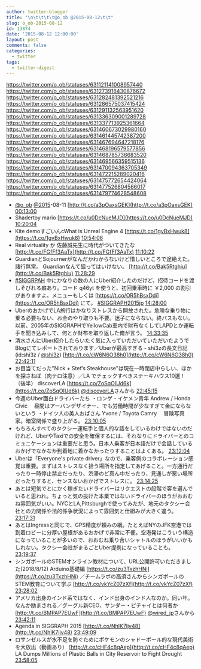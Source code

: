 ```yaml
---
author: twitter-blogger
title: "\n\t\t\t\t@o_ob @2015-08-12\t\t"
slug: o_ob-2015-08-12
id: 13874
date: '2015-08-12 12:00:00'
layout: post
comments: false
categories:
  - twitter
tags:
  - twitter-digest
---
```


https://twitter.com/o_ob/statuses/631121141008957440 https://twitter.com/o_ob/statuses/631273916430876672 https://twitter.com/o_ob/statuses/631282481392521216 https://twitter.com/o_ob/statuses/631286575037415424 https://twitter.com/o_ob/statuses/631291132563951620 https://twitter.com/o_ob/statuses/631336309001289728 https://twitter.com/o_ob/statuses/631337713925361664 https://twitter.com/o_ob/statuses/631460673029980160 https://twitter.com/o_ob/statuses/631461445742387200 https://twitter.com/o_ob/statuses/631467694647218176 https://twitter.com/o_ob/statuses/631468196579577856 https://twitter.com/o_ob/statuses/631468785736683520 https://twitter.com/o_ob/statuses/631469566359515136 https://twitter.com/o_ob/statuses/631470094363705349 https://twitter.com/o_ob/statuses/631472215289020416 https://twitter.com/o_ob/statuses/631475772654424064 https://twitter.com/o_ob/statuses/631477526804566017 https://twitter.com/o_ob/statuses/631479774628548608  

*   [@o_ob](https://twitter.com/o_ob) [@2015](https://twitter.com/2015)-08-11 [http://t.co/a3pOaxsGEK](http://t.co/a3pOaxsGEK) [00:13:00](https://twitter.com/o_ob/statuses/631121141008957440)
*   Shadertoy mario [https://t.co/u0DcNueMJD](https://t.co/u0DcNueMJD) [10:20:04](https://twitter.com/o_ob/statuses/631273916430876672)
*   Kite demoすごいんcWhat is Unreal Engine 4 [https://t.co/1gvBxHwuk8](https://t.co/1gvBxHwuk8) [10:54:06](https://twitter.com/o_ob/statuses/631282481392521216)
*   Real virtuality か 佐藤誠先生に時代がついてきたな [http://t.co/FGfFf3AaTx](http://t.co/FGfFf3AaTx) [11:10:22](https://twitter.com/o_ob/statuses/631286575037415424)
*   GuardianとSojournerがなんだかわからないけど惜しいところで途絶えた。 諸行無常。 Guardianなんて狙ってはいけない。 [http://t.co/Bak5Rtghiu](http://t.co/Bak5Rtghiu) [11:28:29](https://twitter.com/o_ob/statuses/631291132563951620)
*   [#SIGGRPAH](https://twitter.com/search?q=%23SIGGRPAH&src=hash) 中にかなりの数の人にUber紹介したのだけど、招待コードを渡しそびれる癖あり。コード q46yt を使うと、初回乗車時に ￥2,000 の割引がありますよ。メニューもしくは [https://t.co/OR5hBsxDdi](https://t.co/OR5hBsxDdi) にて。 [#SIGGRAPH2015jp](https://twitter.com/search?q=%23SIGGRAPH2015jp&src=hash) [14:28:00](https://twitter.com/o_ob/statuses/631336309001289728)
*   UberのおかげでLA旅行はかなりストレスから開放された。危険な乗り物に乗る必要もない、お金のやり取りも不要。迷子にならない。終バスもない。 以前、2005年のSIGGRAPHでYellowCab車内で財布なくしてLAPDとか運転手を聞き込みして、何とか財布を取り返した俺が言う。 [14:33:35](https://twitter.com/o_ob/statuses/631337713925361664)
*   清水さんにUber紹介したらいたく気に入っていただいていただいたようでBlogにてレポートされております／Uberが最高すぎる - shi3zの長文日記 (id:shi3z / [@shi3z](https://twitter.com/shi3z)) [http://t.co/cW6N6O38h0](http://t.co/cW6N6O38h0) [22:42:11](https://twitter.com/o_ob/statuses/631460673029980160)
*   お目当てだった"Nick + Stef’s Steakhouse"は現在一時閉店中らしい、ほかを探さねば（肉テロ注意）／LA でチェックすべきステーキハウス10選！（後半） discoverLA [https://t.co/ZoSqOIUd6k](https://t.co/ZoSqOIUd6k) [@discoverLA](https://twitter.com/discoverLA)さんから [22:45:15](https://twitter.com/o_ob/statuses/631461445742387200)
*   今週のUber面白ドライバーたち ・ロンゲ・イケメン青年 Andrew / Honda Civic 　昼間はアーバンデザイナー、でも労働時間が少なすぎて金にならないという ・ドイツ人の美人おばさん Yvone / Toyota Camry 　冒険写真家。暗室関係で盛り上がる。 [23:10:05](https://twitter.com/o_ob/statuses/631467694647218176)
*   もちろんすべてのタクシー運転手と個人的な話をしているわけではないのだけれど、UberやTaxiでの安全を確保するには、それなりにドライバーとのコミュニケーションは重要だと思う。日本人乗客が日本語だけで会話しているおかげでなかなか到着地に着かなかったりすることはよくある。 [23:12:04](https://twitter.com/o_ob/statuses/631468196579577856)
*   Uberは「Everyone's private driver」なので、乗客側のコラボレーション感覚は重要。まずはストレスなく拾う場所を指定してあげること。一方通行だったり一時停止禁止だったり、渋滞のど真ん中だったり、見通しが悪い場所だったりすると、センスないおかげでストレスに。 [23:14:25](https://twitter.com/o_ob/statuses/631468785736683520)
*   あとは短気でとにかく稼ぎたいドライバーはリクエストの段階で客を選んでいると思われ。ちょっと気の抜けた本業ではないドライバーのほうがおおむね雰囲気がいい。NYCとLA,Pittsburghで使ってみたが、地元のタクシー会社との力関係や法的係争状況によって雰囲気と仕組みが大きく違う。 [23:17:31](https://twitter.com/o_ob/statuses/631469566359515136)
*   あとはIngressと同じで、GPS精度が頼みの綱。たとえばNYのJFK空港では到着ロビーに分厚い屋根があるおかげで非常に不便。空港発はこういう構造になっていることが多いので、おおむね乗り合いシャトルのほうがいいかもしれない。タクシー会社がまるごとUber提携になっていることも。 [23:19:37](https://twitter.com/o_ob/statuses/631470094363705349)
*   シンガポールのSTEMオンライン教材について、URL公開許可いただきました(2018/8/12) Arduino基礎編 [https://t.co/zu3TxzhHNi](https://t.co/zu3TxzhHNi) ／チームラボの高須さんからシンガポールのSTEM教育について学ぶ [http://t.co/vkYcZ07zXf](http://t.co/vkYcZ07zXf) [23:28:02](https://twitter.com/o_ob/statuses/631472215289020416)
*   アメリカ出身のインド系ではなく、インド出身のインド人なのか。同い年。なんか励まされる／グーグル新CEO、サンダー・ピチャイとは何者か [http://t.co/BMPAP7EUwF](http://t.co/BMPAP7EUwF) [@wired_jp](https://twitter.com/wired_jp)さんから [23:42:11](https://twitter.com/o_ob/statuses/631475772654424064)
*   Agenda in SIGGRAPH 2015 [http://t.co/NhIK7ljv48](http://t.co/NhIK7ljv48) [23:49:09](https://twitter.com/o_ob/statuses/631477526804566017)
*   ロサンゼルスが水不足を防ぐためにポケモンのシャドーボール的な現代美術を大放出（動画あり） [http://t.co/cHF4c8qAep](http://t.co/cHF4c8qAep) LA Dumps Millions of Plastic Balls in City Reservoir to Fight Drought [23:58:05](https://twitter.com/o_ob/statuses/631479774628548608)